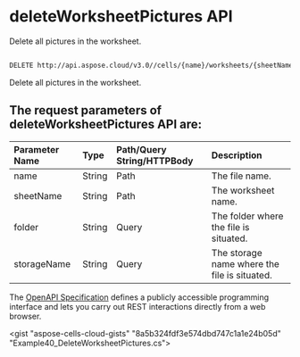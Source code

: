 # **deleteWorksheetPictures API**

Delete all pictures in the worksheet. 

```bash

DELETE http://api.aspose.cloud/v3.0//cells/{name}/worksheets/{sheetName}/pictures

```
Delete all pictures in the worksheet.

## The request parameters of **deleteWorksheetPictures** API are: 

| Parameter Name | Type | Path/Query String/HTTPBody | Description | 
| :- | :- | :- |:- | 
|name|String|Path|The file name.|
|sheetName|String|Path|The worksheet name.|
|folder|String|Query|The folder where the file is situated.|
|storageName|String|Query|The storage name where the file is situated.|


The [OpenAPI Specification](https://reference.aspose.cloud/cells/#/PicturesController/DeleteWorksheetPictures) defines a publicly accessible programming interface and lets you carry out REST interactions directly from a web browser.

<gist "aspose-cells-cloud-gists" "8a5b324fdf3e574dbd747c1a1e24b05d" "Example40_DeleteWorksheetPictures.cs">

